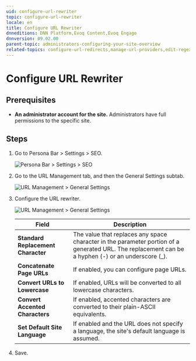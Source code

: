 ```yaml
---
uid: configure-url-rewriter
topic: configure-url-rewriter
locale: en
title: Configure URL Rewriter
dnneditions: DNN Platform,Evoq Content,Evoq Engage
dnnversion: 09.02.00
parent-topic: administrators-configuring-your-site-overview
related-topics: configure-url-redirects,manage-url-providers,edit-regex-for-url-management,test-url-generation
---
```


# Configure URL Rewriter

## Prerequisites

*   **An administrator account for the site.** Administrators have full permissions to the specific site.

## Steps

1.  Go to Persona Bar \> Settings \> SEO.
    
    ![Persona Bar > Settings > SEO](/images/scr-pbar-host-Settings-E91.png)
    
2.  Go to the URL Management tab, and then the General Settings subtab.
    
    ![URL Management > General Settings](/images/scr-pbtabs-host-Settings-SEO-URLManagement-GeneralSettings-E91.png)
    
3.  Configure the URL rewriter.
    
      
    
    ![URL Management > General Settings](/images/scr-SEO-URLManagement-GeneralSettings-URLRewriter-E91.png)
    
      
    
    |Field|Description|
    |---|---|
    |<strong>Standard Replacement Character</strong>|The value that replaces any space character in the parameter portion of a generated URL. The replacement can be a hyphen (-) or an underscore (_).|
    |<strong>Concatenate Page URLs</strong>|If enabled, you can configure page URLs.|
    |<strong>Convert URLs to Lowercase</strong>|If enabled, URLs will be converted to all lowercase characters.|
    |<strong>Convert Accented Characters</strong>|If enabled, accented characters are converted to their plain-ASCII equivalents.|
    |<strong>Set Default Site Language</strong>|If enabled and the URL does not specify a language, the site's default language is assumed.|
    
4.  Save.